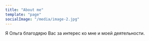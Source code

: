 ```yaml
---
title: "About me"
template: "page"
socialImage: "/media/image-2.jpg"
---
```

Я Ольга
благодярю Вас за интерес ко мне и моей деятельности.
